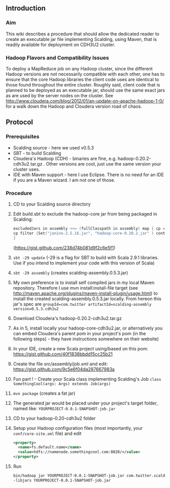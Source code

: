 ## Introduction

### Aim
This wiki describes a procedure that should allow the dedicated reader to create an executable jar file implementing Scalding, using Maven, that is readily available for deployment on CDH3U2 cluster.

### Hadoop Flavors and Compatibility Issues
To deploy a MapReduce job on any Hadoop cluster, since the different Hadoop versions are not necessarily compatible with each other, one has to ensure that the core Hadoop libraries the client code uses are identical to those found throughout the entire cluster. Roughly said, client code that is planned to be deployed as an executable jar, should use the same exact jars as are used by the server nodes on the cluster. See http://www.cloudera.com/blog/2012/01/an-update-on-apache-hadoop-1-0/ for a walk down the Hadoop and Cloudera version road of chaos.

## Protocol

### Prerequisites
* Scalding source - here we used v0.5.3
* SBT - to build Scalding
* Cloudera's Hadoop (CDH) - binaries are fine, e.g. hadoop-0.20.2-cdh3u2.tar.gz . Other versions are cool, just use the same version your cluster uses.
* IDE with Maven support - here I use Eclipse. There is no need for an IDE if you are a Maven wizard. I am not one of those.

### Procedure
1. CD to your Scalding source directory
2. Edit build.sbt to exclude the hadoop-core jar from being packaged in Scalding:

    ```scala
    excludedJars in assembly <<= (fullClasspath in assembly) map { cp =>
    cp filter {Set("janino-2.5.16.jar", "hadoop-core-0.20.2.jar" ) contains _.data.getName }
    }
    ```

    (https://gist.github.com/238d74b081d9f2c6e5f1)
3. `sbt -29 update` (-29 is a flag for SBT to build with Scala 2.9.1 libraries. Use if you intend to implement your code with this version of Scala)
4. `sbt -29 assembly` (creates scalding-assembly.0.5.3.jar)
5. My own preference is to install self compiled jars in my local Maven repository. Therefore I use mvn install:install-file target (see http://maven.apache.org/plugins/maven-install-plugin/usage.html) to install the created scalding-assembly.0.5.3.jar locally. From hereon this jar's spec are `groupId=com.twitter artifactId=scalding-assembly version=0.5.3.cdh3u2`
6. Download Cloudera's hadoop-0.20.2-cdh3u2.tar.gz
7. As in 5, install locally your hadoop-core-cdh3u2.jar, or alternatively you can embed Cloudera's parent pom in your project's pom (in the following steps) - they have instructions somewhere on their website)
8. In your IDE, create a new Scala project using/based on this pom: https://gist.github.com/40f1838bbdd15cc25b21
9. Create the file src/assembly/job.xml and edit: https://gist.github.com/9c5e6f04da287667983a
10. Fun part ! - Create your Scala class implementing Scalding's Job
`class SomethingCool(args: Args) extends Job(args)`
11. `mvn package` (creates a fat jar)
12. The generated jar would be placed under your project's target folder, named like: `YOURPROJECT-0.0.1-SNAPSHOT-job.jar`
13. CD to your hadoop-0.20-cdh3u2 folder
14. Setup your Hadoop configuration files (most importantly, your `conf/core-site.xml` file) and edit
    ```xml
    <property>
      <name>fs.default.name</name>
      <value>hdfs://namenode.somethingcool.com:8020/</value>
    </property>
    ```

15. Run

    ```bash
    bin/hadoop jar YOURPROJECT-0.0.1-SNAPSHOT-job.jar com.twitter.scalding.Tool your.package.your.class --hdfs --input` `hdfs://namenode.somethingcool.com/user/hdfs/tmp/hello.txt --output hdfs://namenode.somethingcool.com/user/hdfs/tmp/hello_out.txt
    -libjars YOURPROJECT-0.0.1-SNAPSHOT-job.jar
    ```



